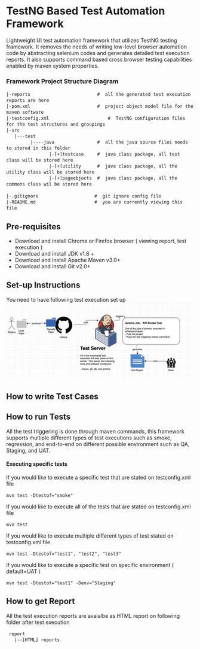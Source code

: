# TestNG Based Test Automation Framework
Lightweight UI test automation framework that utilizes TestNG testing framework.  It removes the needs of writing low-level 
browser automation code by abstracting selenium codes and generates detailed test execution reports.  It also supports
command based cross browser testing capabilities enabled by maven system properties.  

### Framework Project Structure Diagram
```
|-reports                         #  all the generated test execution reports are here 
|-pom.xml                         #  project object model file for the maven software
|-testconfig.xml                      #  TestNG configuration files for the test structures and groupings 
|-src
   |---test
         |----java                #  all the java source files needs to stored in this folder 
                |-[+]testcase     #  java class package, all test class will be stored here 
                |-[+]utility      #  java class package, all the utility class will be stored here 
                |-[+]pageobjects  #  java class package, all the commons class wil be stored here 
        
|-.gitignore                     #  git ignore config file 
|-README.md                      #  you are currently viewing this file 
```

## Pre-requisites
* Download and install Chrome or Firefox browser  ( viewing report, test execution )
* Download and install JDK v1.8 + 
* Download and install Apache Maven v3.0+
* Download and install Git v2.0+ 

## Set-up Instructions 
You need to have following test execution set up 
![screenshot](/tests/uiautomation/images/test_execution_setup.png)

## How to write Test Cases 

## How to run Tests 
All the test triggering is done through maven commands, this framework supports multiple different types of 
test executions such as smoke, regression, and end-to-end on different possible environment such as QA, Staging, and 
UAT. 

#### Executing specific tests 
If you would like to execute a specific test that are stated on testconfig.xml file
```shell script
mvn test -Dtestof="smoke"
```

If you would like to execute all of the tests that are stated on testconfig.xml file 
```shell script
mvn test 
```

If you would like to execute multiple different types of test stated on testconfig.xml file 
```shell script
mvn test -Dtestof="test1", "test2", "test3"
```

If you would like to execute a specific test on specific environment ( default=UAT ) 
```shell script
mvn test -Dtestof="test1" -Denv="Staging"
```

## How to get Report 
All the test execution reports are avaialbe as HTML report on following folder after test execution 
```
 report
   |--[HTML] reports
```
